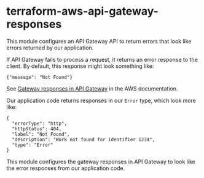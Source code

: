 # terraform-aws-api-gateway-responses

This module configures an API Gateway API to return errors that look like errors returned by our application.

If API Gateway fails to process a request, it returns an error response to the client.
By default, this response might look something like:

```
{"message": "Not Found"}
```

See [Gateway responses in API Gateway](https://docs.aws.amazon.com/apigateway/latest/developerguide/api-gateway-gatewayResponse-definition.html) in the AWS documentation.

Our application code returns responses in our `Error` type, which look more like:

```
{
  "errorType": "http",
  "httpStatus": 404,
  "label": "Not Found",
  "description": "Work not found for identifier 1234",
  "type": "Error"
}
```

This module configures the gateway responses in API Gateway to look like the error responses from our application code.

